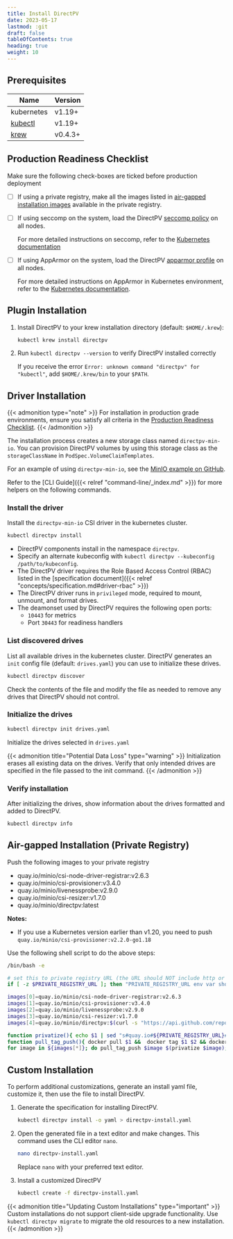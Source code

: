 ```yaml
---
title: Install DirectPV
date: 2023-05-17
lastmod: :git
draft: false
tableOfContents: true
heading: true
weight: 10
---
```


## Prerequisites

| Name                                                            | Version  |
| ----------------------------------------------------------------|----------|
| kubernetes                                                      | v1.19+   |
| [kubectl](https://kubernetes.io/docs/tasks/tools/)              | v1.19+   |
| [krew](https://krew.sigs.k8s.io/docs/user-guide/setup/install/) | v0.4.3+  |

## Production Readiness Checklist

Make sure the following check-boxes are ticked before production deployment

 - [ ] If using a private registry, make all the images listed in [air-gapped installation images](#air-gapped-installation-private-registry) available in the private registry.
 - [ ] If using seccomp on the system, load the DirectPV [seccomp policy](https://raw.githubusercontent.com/minio/directpv/master/seccomp.json) on all nodes. 
 
   For more detailed instructions on seccomp, refer to the [Kubernetes documentation](https://kubernetes.io/docs/tutorials/clusters/seccomp/)
 - [ ] If using AppArmor on the system, load the DirectPV [apparmor profile](https://raw.githubusercontent.com/minio/directpv/master/apparmor.profile) on all nodes. 
      
   For more detailed instructions on AppArmor in Kubernetes environment, refer to the [Kubernetes documentation](https://kubernetes.io/docs/tutorials/clusters/apparmor/).

## Plugin Installation

1. Install DirectPV to your krew installation directory (default: `$HOME/.krew`):

   ```sh {.copy}
   kubectl krew install directpv
   ```

2. Run `kubectl directpv --version` to verify DirectPV installed correctly
 
   If you receive the error  `Error: unknown command "directpv" for "kubectl"`, add `$HOME/.krew/bin` to your `$PATH`.

## Driver Installation

{{< admonition type="note" >}}
For installation in production grade environments, ensure you satisfy all criteria in the [Production Readiness Checklist](#production-readiness-checklist).
{{< /admonition >}}

The installation process creates a new storage class named `directpv-min-io`.
You can provision DirectPV volumes by using this storage class as the `storageClassName` in `PodSpec.VolumeClaimTemplates`.

For an example of using `directpv-min-io`, see the [MinIO example on GitHub](https://github.com/minio/directpv/blob/master/functests/minio.yaml#L62).

<!-- - view the [usage guide](./usage-guide.md) -->

Refer to the [CLI Guide]({{< relref "command-line/_index.md" >}}) for more helpers on the following commands.

### Install the driver

Install the `directpv-min-io` CSI driver in the kubernetes cluster.

```sh {.copy}
kubectl directpv install
```


- DirectPV components install in the namespace `directpv`.
- Specify an alternate kubeconfig with `kubectl directpv --kubeconfig /path/to/kubeconfig`.
- The DirectPV driver requires the Role Based Access Control (RBAC) listed in the [specification document]({{< relref "concepts/specification.md#driver-rbac" >}})
- The DirectPV driver runs in `privileged` mode, required to mount, unmount, and format drives.
- The deamonset used by DirectPV requires the following open ports:
  - `10443` for metrics 
  - Port `30443` for readiness handlers

### List discovered drives

List all available drives in the kubernetes cluster.
DirectPV generates an `init` config file (default: `drives.yaml`) you can use to initialize these drives.

```sh {.copy}
kubectl directpv discover
```

Check the contents of the file and modify the file as needed to remove any drives that DirectPV should not control.

### Initialize the drives

```sh {.copy}
kubectl directpv init drives.yaml
```

Initialize the drives selected in `drives.yaml`


{{< admonition title="Potential Data Loss" type="warning" >}}
Initialization erases all existing data on the drives. 
Verify that only intended drives are specified in the file passed to the init command.
{{< /admonition >}}

### Verify installation

After initializing the drives, show information about the drives formatted and added to DirectPV.

```sh {.copy}
kubectl directpv info
```


## Air-gapped Installation (Private Registry)

Push the following images to your private registry
 
 - quay.io/minio/csi-node-driver-registrar:v2.6.3
 - quay.io/minio/csi-provisioner:v3.4.0
 - quay.io/minio/livenessprobe:v2.9.0
 - quay.io/minio/csi-resizer:v1.7.0
 - quay.io/minio/directpv:latest
 
 **Notes:**

 - If you use a Kubernetes version earlier than v1.20, you need to push `quay.io/minio/csi-provisioner:v2.2.0-go1.18`

Use the following shell script to do the above steps:

```sh {.copy}
/bin/bash -e

# set this to private registry URL (the URL should NOT include http or https)
if [ -z $PRIVATE_REGISTRY_URL ]; then "PRIVATE_REGISTRY_URL env var should be set"; fi

images[0]=quay.io/minio/csi-node-driver-registrar:v2.6.3
images[1]=quay.io/minio/csi-provisioner:v3.4.0
images[2]=quay.io/minio/livenessprobe:v2.9.0
images[3]=quay.io/minio/csi-resizer:v1.7.0
images[4]=quay.io/minio/directpv:$(curl -s "https://api.github.com/repos/minio/directpv/releases/latest" | grep tag_name | sed -E 's/.*"([^"]+)".*/\1/')

function privatize(){ echo $1 | sed "s#quay.io#${PRIVATE_REGISTRY_URL}#g"; }
function pull_tag_push(){ docker pull $1 &&  docker tag $1 $2 && docker push $2; }
for image in ${images[*]}; do pull_tag_push $image $(privatize $image); done
```

## Custom Installation

To perform additional customizations, generate an install yaml file, customize it, then use the file to install DirectPV.

1. Generate the specification for installing DirectPV.

   ```sh {.copy}
   kubectl directpv install -o yaml > directpv-install.yaml
   ```

2. Open the generated file in a text editor and make changes.
   This command uses the CLI editor `nano`.
  
   ```sh {.copy}
   nano directpv-install.yaml
   ```

   Replace `nano` with your preferred text editor.

3. Install a customized DirectPV

   ```sh {.copy}
   kubectl create -f directpv-install.yaml
   ```

{{< admonition title="Updating Custom Installations" type="important" >}}
Custom installations do not support client-side upgrade functionality. 
Use `kubectl directpv migrate` to migrate the old resources to a new installation.
{{< /admonition >}}


